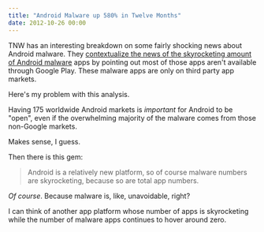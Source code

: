 ```yaml
---
title: "Android Malware up 580% in Twelve Months"
date: 2012-10-26 00:00
---
```


<p>TNW has an interesting breakdown on some fairly shocking news about Android malware. They <a href="http://thenextweb.com/google/2012/10/25/in-one-year-android-malware-up-580-23-of-the-top-500-on-google-play-deemed-high-risk/">contextualize the news of the skyrocketing amount of Android malware</a> apps by pointing out most of those apps aren't available through Google Play. These malware apps are only on third party app markets. </p>

<p>Here's my problem with this analysis.</p>

<p>Having 175 worldwide Android markets is <em>important</em> for Android to be "open", even if the overwhelming majority of the malware comes from those non-Google markets. </p>

<p>Makes sense, I guess.</p>

<p>Then there is this gem:</p>

<blockquote>
  <p>Android is a relatively new platform, so of course malware numbers are skyrocketing, because so are total app numbers.</p>

</blockquote>

<p><em>Of course</em>. Because malware is, like, unavoidable, right?</p>

<p>I can think of another app platform whose number of apps is skyrocketing while the number of malware apps continues to hover around zero.</p>

<!-- more -->

